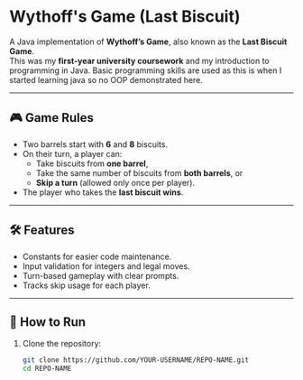 # Wythoff's Game (Last Biscuit)

A Java implementation of **Wythoff’s Game**, also known as the **Last Biscuit Game**.  
This was my **first-year university coursework** and my introduction to programming in Java.
Basic programming skills are used as this is when I started learning java so no OOP demonstrated here.  

---

## 🎮 Game Rules
- Two barrels start with **6** and **8** biscuits.  
- On their turn, a player can:
  - Take biscuits from **one barrel**,
  - Take the same number of biscuits from **both barrels**, or
  - **Skip a turn** (allowed only once per player).  
- The player who takes the **last biscuit wins**.  

---

## 🛠 Features
- Constants for easier code maintenance.  
- Input validation for integers and legal moves.  
- Turn-based gameplay with clear prompts.  
- Tracks skip usage for each player.   

---

## 🚀 How to Run
1. Clone the repository:
   ```bash
   git clone https://github.com/YOUR-USERNAME/REPO-NAME.git
   cd REPO-NAME
